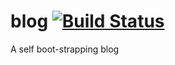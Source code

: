 # blog [![Build Status](https://travis-ci.org/fifth-postulate/blog.svg?branch=master)](https://travis-ci.org/fifth-postulate/blog)
A self boot-strapping blog
